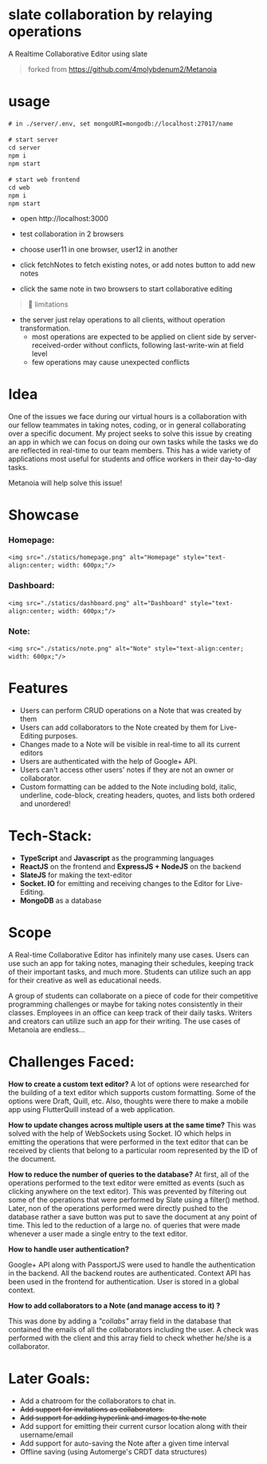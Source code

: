 # slate collaboration by relaying operations

A Realtime Collaborative Editor using slate

> forked from https://github.com/4molybdenum2/Metanoia

# usage

```shell
# in ./server/.env, set mongoURI=mongodb://localhost:27017/name

# start server
cd server
npm i
npm start

# start web frontend
cd web
npm i
npm start

```

- open http://localhost:3000

- test collaboration in 2 browsers
- choose user11 in one browser, user12 in another
- click fetchNotes to fetch existing notes, or add notes button to add new notes
- click the same note in two browsers to start collaborative editing

> 🚨 limitations

- the server just relay operations to all clients, without operation transformation.
  - most operations are expected to be applied on client side by server-received-order without conflicts, following last-write-win at field level
  - few operations may cause unexpected conflicts
# Idea

One of the issues we face during our virtual hours is a collaboration with our fellow teammates in taking notes, coding, or in general collaborating over a specific document. My project seeks to solve this issue by creating an app in which we can focus on doing our own tasks while the tasks we do are reflected in real-time to our team members. This has a wide variety of applications most useful for students and office workers in their day-to-day tasks.

Metanoia will help solve this issue!

# Showcase

### Homepage:

<p align='center'>

    <img src="./statics/homepage.png" alt="Homepage" style="text-align:center; width: 600px;"/>

</p>

### Dashboard:

<p align='center'>

    <img src="./statics/dashboard.png" alt="Dashboard" style="text-align:center; width: 600px;"/>

</p>

### Note:

<p align='center'>

    <img src="./statics/note.png" alt="Note" style="text-align:center; width: 600px;"/>

</p>

# Features
- Users can perform CRUD operations on a Note that was created by them
- Users can add collaborators to the Note created by them for Live-Editing purposes.
- Changes made to a Note will be visible in real-time to all its current editors
- Users are authenticated with the help of Google+ API.
- Users can't access other users' notes if they are not an owner or collaborator.
- Custom formatting can be added to the Note including bold, italic, underline, code-block, creating headers, quotes, and lists both ordered and unordered!
# Tech-Stack:

 

- **TypeScript** and **Javascript** as the programming languages
- **ReactJS** on the frontend and **ExpressJS + NodeJS** on the backend
- **SlateJS** for making the text-editor
- **Socket. IO** for emitting and receiving changes to the Editor for Live-Editing.
- **MongoDB** as a database
# Scope

A Real-time Collaborative Editor has infinitely many use cases. Users can use such an app for taking notes, managing their schedules, keeping track of their important tasks, and much more. Students can utilize such an app for their creative as well as educational needs. 

A group of students can collaborate on a piece of code for their competitive programming challenges or maybe for taking notes consistently in their classes. Employees in an office can keep track of their daily tasks. Writers and creators can utilize such an app for their writing. The use cases of Metanoia are endless...

# Challenges Faced:

**How to create a custom text editor?**
A lot of options were researched for the building of a text editor which supports custom formatting. Some of the options were Draft, Quill, etc. Also, thoughts were there to make a mobile app using FlutterQuill instead of a web application.

**How to update changes across multiple users at the same time?**
This was solved with the help of WebSockets using Socket. IO which helps in emitting the operations that were performed in the text editor that can be received by clients that belong to a particular room represented by the ID of the document.

**How to reduce the number of queries to the database?**
At first, all of the operations performed to the text editor were emitted as events (such as clicking anywhere on the text editor). This was prevented by filtering out some of the operations that were performed by Slate using a filter() method. Later, non of the operations performed were directly pushed to the database rather a save button was put to save the document at any point of time. This led to the reduction of a large no. of queries that were made whenever a user made a single entry to the text editor.

**How to handle user authentication?**

Google+ API along with PassportJS were used to handle the authentication in the backend. All the backend routes are authenticated. Context API has been used in the frontend for authentication. User is stored in a global context.

**How to add collaborators to a Note (and manage access to it) ?**

This was done by adding a *"collabs"* array field in the database that contained the emails of all the collaborators including the user. A check was performed with the client and this array field to check whether he/she is a collaborator.

# Later Goals:
- Add a chatroom for the collaborators to chat in.
- ~~Add support for invitations as collaborators.~~
- ~~Add support for adding hyperlink and images to the note~~
- Add support for emitting their current cursor location along with their username/email
- Add support for auto-saving the Note after a given time interval
- Offline saving (using Automerge's CRDT data structures)
